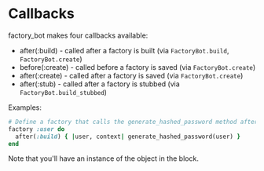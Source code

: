# Callbacks

factory\_bot makes four callbacks available:

* after(:build)   - called after a factory is built   (via `FactoryBot.build`, `FactoryBot.create`)
* before(:create) - called before a factory is saved  (via `FactoryBot.create`)
* after(:create)  - called after a factory is saved   (via `FactoryBot.create`)
* after(:stub)    - called after a factory is stubbed (via `FactoryBot.build_stubbed`)

Examples:

```ruby
# Define a factory that calls the generate_hashed_password method after the user factory is built
factory :user do
  after(:build) { |user, context| generate_hashed_password(user) }
end
```

Note that you'll have an instance of the object in the block.
